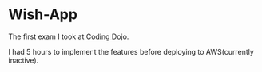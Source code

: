 # Wish-App

The first exam I took at [Coding Dojo](https://www.codingdojo.com).

I had 5 hours to implement the features before deploying to AWS\(currently inactive\).
